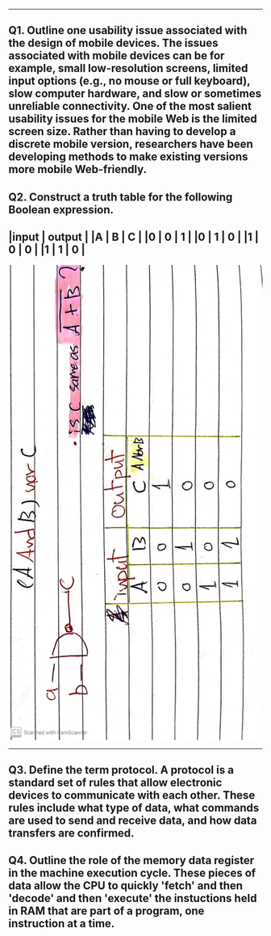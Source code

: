 ----------
Q1. Outline one usability issue associated with the design of mobile devices.
The issues associated with mobile devices can be for example, small low-resolution screens, limited input options (e.g., no mouse or full keyboard), slow computer hardware, and slow or sometimes unreliable connectivity.
One of the most salient usability issues for the mobile Web is the limited screen size. Rather than having to develop a discrete mobile version, researchers have been developing methods to make existing versions more mobile Web-friendly.
----------
Q2. Construct a truth table for the following Boolean expression. 
---------------
|input | output |
|A | B | C | 
|0 | 0 | 1 | 
|0 | 1 | 0 | 
|1 | 0 | 0 | 
|1 | 1 | 0 | 
-----------

![Unit3-Inventory](Truth.jpg)

---------------
Q3. Define the term protocol.
A protocol is a standard set of rules that allow electronic devices to communicate with each other. 
These rules include what type of data, what commands are used to send and receive data,
and how data transfers are confirmed.
---------------

Q4. Outline the role of the memory data register in the machine execution cycle. 
These pieces of data allow the CPU to quickly 'fetch' and then 'decode' and then 'execute' the instuctions held in RAM
that are part of a program, one instruction at a time.
-------------
